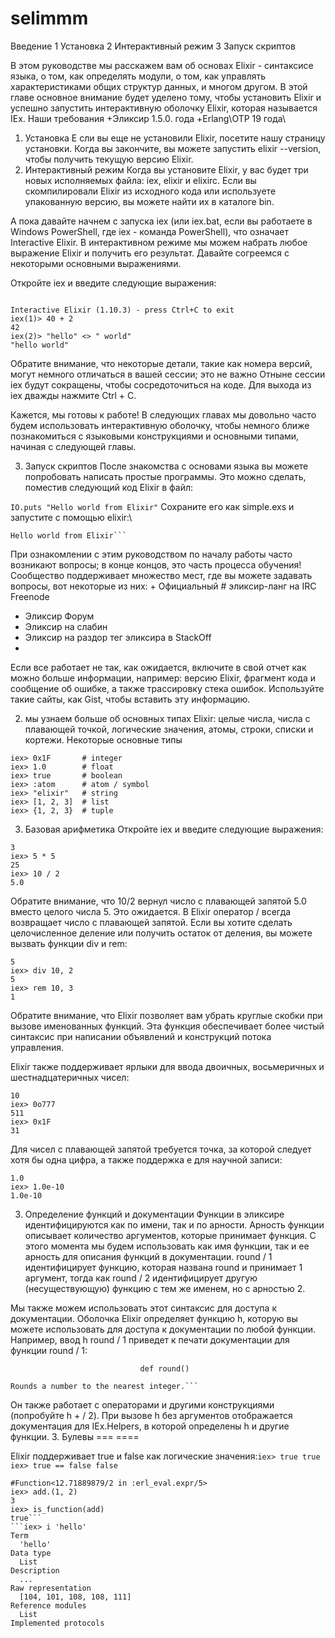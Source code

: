 # selimmm
Введение
1 Установка
2 Интерактивный режим 
3 Запуск скриптов 

В этом руководстве мы расскажем вам об основах Elixir - синтаксисе языка, о том, как определять модули, о том, как управлять характеристиками общих структур данных, и многом другом. В этой главе основное внимание будет уделено тому, чтобы установить Elixir и успешно запустить интерактивную оболочку Elixir, которая называется IEx.
Наши требования
 +Эликсир  1.5.0. года
 +Erlang\ОТР 19 года\
1. Установка 
Е
сли вы еще не установили Elixir, посетите нашу страницу установки. Когда вы закончите, вы можете запустить elixir --version, чтобы получить текущую версию Elixir.
2. Интерактивный режим 
Когда вы установите Elixir, у вас будет три новых исполняемых файла: iex, elixir и elixirc. Если вы скомпилировали Elixir из исходного кода или используете упакованную версию, вы можете найти их в каталоге bin.

А пока давайте начнем с запуска iex (или iex.bat, если вы работаете в Windows PowerShell, где iex - команда PowerShell), что означает Interactive Elixir. В интерактивном режиме мы можем набрать любое выражение Elixir и получить его результат. Давайте согреемся с некоторыми основными выражениями.

Откройте iex и введите следующие выражения:
``` Erlang/OTP 21.0 [64-bit] [smp:2:2] [...]

Interactive Elixir (1.10.3) - press Ctrl+C to exit
iex(1)> 40 + 2
42
iex(2)> "hello" <> " world"
"hello world" 
```

Обратите внимание, что некоторые детали, такие как номера версий, могут немного отличаться в вашей сессии; это не важно Отныне сессии iex будут сокращены, чтобы сосредоточиться на коде. Для выхода из iex дважды нажмите Ctrl + C.

Кажется, мы готовы к работе! В следующих главах мы довольно часто будем использовать интерактивную оболочку, чтобы немного ближе познакомиться с языковыми конструкциями и основными типами, начиная с следующей главы.

3. Запуск скриптов 
После знакомства с основами языка вы можете попробовать написать простые программы. Это можно сделать, поместив следующий код Elixir в файл: 

```IO.puts "Hello world from Elixir"```
Сохраните его как simple.exs и запустите с помощью elixir:\
```$ elixir simple.exs
Hello world from Elixir```
```

При ознакомлении с этим руководством по началу работы часто возникают вопросы; в конце концов, это часть процесса обучения! Сообщество поддерживает множество мест, где вы можете задавать вопросы, вот некоторые из них:
+
Официальный # эликсир-ланг на IRC Freenode
+ Эликсир Форум
+ Эликсир на слабин
+ Эликсир на  раздор  тег  эликсира  в StackOff
+
Если все работает не так, как ожидается, включите в свой отчет как можно больше информации, например: версию Elixir, фрагмент кода и сообщение об ошибке, а также трассировку стека ошибок. Используйте такие сайты, как Gist, чтобы вставить эту информацию.

2. мы узнаем больше об основных типах Elixir: целые числа, числа с плавающей точкой, логические значения, атомы, строки, списки и кортежи. Некоторые основные типы
``` iex> 1          # integer
iex> 0x1F       # integer
iex> 1.0        # float
iex> true       # boolean
iex> :atom      # atom / symbol
iex> "elixir"   # string
iex> [1, 2, 3]  # list
iex> {1, 2, 3}  # tuple
```

3. Базовая арифметика 
Откройте iex и введите следующие выражения:
``` iex> 1 + 2
3
iex> 5 * 5
25
iex> 10 / 2
5.0 
```

Обратите внимание, что 10/2 вернул число с плавающей запятой 5.0 вместо целого числа 5. Это ожидается. В Elixir оператор / всегда возвращает число с плавающей запятой. Если вы хотите сделать целочисленное деление или получить остаток от деления, вы можете вызвать функции div и rem:
```iex> div(10, 2)
5
iex> div 10, 2
5
iex> rem 10, 3
1
```

Обратите внимание, что Elixir позволяет вам убрать круглые скобки при вызове именованных функций. Эта функция обеспечивает более чистый синтаксис при написании объявлений и конструкций потока управления.

Elixir также поддерживает ярлыки для ввода двоичных, восьмеричных и шестнадцатеричных чисел:
```iex> 0b1010
10
iex> 0o777
511
iex> 0x1F
31
```
Для чисел с плавающей запятой требуется точка, за которой следует хотя бы одна цифра, а также поддержка e для научной записи:
```iex> 1.0
1.0
iex> 1.0e-10
1.0e-10
```
3. Определение функций и документации
Функции в эликсире идентифицируются как по имени, так и по арности. Арность функции описывает количество аргументов, которые принимает функция. С этого момента мы будем использовать как имя функции, так и ее арность для описания функций в документации. round / 1 идентифицирует функцию, которая названа round и принимает 1 аргумент, тогда как round / 2 идентифицирует другую (несуществующую) функцию с тем же именем, но с арностью 2.

Мы также можем использовать этот синтаксис для доступа к документации. Оболочка Elixir определяет функцию h, которую вы можете использовать для доступа к документации по любой функции. Например, ввод h round / 1 приведет к печати документации для функции round / 1:
```iex> h round/1
                             def round()
                             
Rounds a number to the nearest integer.```
```

Он также работает с операторами и другими конструкциями (попробуйте h + / 2). При вызове h без аргументов отображается документация для IEx.Helpers, в которой определены h и другие функции.
3. Булевы
=== ====

Elixir поддерживает true и false как логические значения:```iex> true
true
iex> true == false
false```
```iex> add = fn a, b -> a + b end
#Function<12.71889879/2 in :erl_eval.expr/5>
iex> add.(1, 2)
3
iex> is_function(add)
true```
```iex> i 'hello'
Term
  'hello'
Data type
  List
Description
  ...
Raw representation
  [104, 101, 108, 108, 111]
Reference modules
  List
Implemented protocols
 ```

